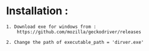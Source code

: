 # Installation :

	1. Download exe for windows from : 
		https://github.com/mozilla/geckodriver/releases

	2. Change the path of executable_path = 'dirver.exe'
